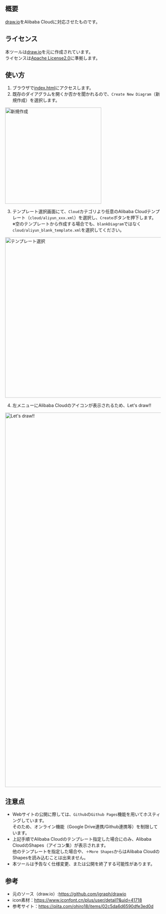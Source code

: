 ## 概要
[draw.io](https://www.draw.io)をAlibaba Cloudに対応させたものです。  

## ライセンス
本ツールは[draw.io](https://github.com/jgraph/drawio)を元に作成されています。  
ライセンスは[Apache License2.0](http://www.apache.org/licenses/LICENSE-2.0)に準拠します。

## 使い方
1. ブラウザで[index.html](https://sbc-satou.github.io/drawio/src/main/webapp/index.html)にアクセスします。
2. 既存のダイアグラムを開くか否かを聞かれるので、`Create New Diagram`（新規作成）を選択します。
<img width="311" alt="新規作成" src="https://user-images.githubusercontent.com/28669526/70611403-7c7cd400-1c48-11ea-8dcb-aea0a2aa6824.png">

3. テンプレート選択画面にて、`Cloud`カテゴリより任意のAlibaba Cloudテンプレート（`cloud/aliyun_xxx.xml`）を選択し、`Create`ボタンを押下します。  
※空のテンプレートから作成する場合でも、`blankDiagram`ではなく`cloud/aliyun_blank_template.xml`を選択してください。  
<img width="518" alt="テンプレート選択" src="https://user-images.githubusercontent.com/28669526/70611553-b948cb00-1c48-11ea-93b8-670b48ad3043.png">

4. 左メニューにAlibaba Cloudのアイコンが表示されるため、Let's draw!!
<img width="1209" alt="Let's draw!!" src="https://user-images.githubusercontent.com/28669526/70611615-cfef2200-1c48-11ea-91e4-9dd0dd9b7f94.png">

## 注意点
- Webサイトの公開に際しては、`Github`の`Github Pages`機能を用いてホスティングしています。  
そのため、オンライン機能（Google Drive連携/Github連携等）を制限しています。
- 上記手順でAlibaba Cloudのテンプレート指定した場合にのみ、Alibaba CloudのShapes（アイコン集）が表示されます。  
他のテンプレートを指定した場合や、`＋More Shapes`からはAlibaba CloudのShapesを読み込むことは出来ません。
- 本ツールは予告なく仕様変更、または公開を終了する可能性があります。

## 参考
- 元のソース（draw.io）:https://github.com/jgraph/drawio
- icon素材：https://www.iconfont.cn/plus/user/detail?&uid=41718
- 参考サイト：https://qiita.com/ohiro18/items/02c5da6d6590dfe3ed0d
